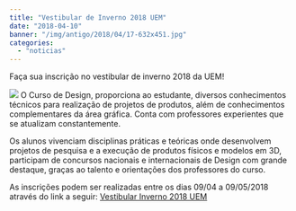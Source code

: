 ```yaml
---
title: "Vestibular de Inverno 2018 UEM"
date: "2018-04-10"
banner: "/img/antigo/2018/04/17-632x451.jpg"
categories: 
  - "noticias"
---
```




Faça sua inscrição no vestibular de inverno 2018 da UEM!

<!-- more -->

![](/img/antigo/2018/04/17-632x451.jpg)
O Curso de Design, proporciona ao estudante, diversos conhecimentos técnicos para realização de projetos de produtos, além de conhecimentos complementares da área gráfica. Conta com professores experientes que se atualizam constantemente.

Os alunos vivenciam disciplinas práticas e teóricas onde desenvolvem projetos de pesquisa e a execução de produtos físicos e modelos em 3D, participam de concursos nacionais e internacionais de Design com grande destaque, graças ao talento e orientações dos professores do curso.

As inscrições podem ser realizadas entre os dias 09/04 a 09/05/2018 através do link a seguir: [Vestibular Inverno 2018 UEM](https://www.npd.uem.br/cvu/evento.zul?id=17)
